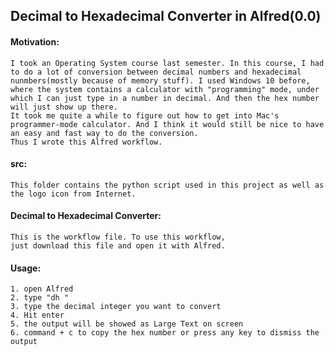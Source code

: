 ## Decimal to Hexadecimal Converter in Alfred(0.0)

#### Motivation:
	I took an Operating System course last semester. In this course, I had to do a lot of conversion between decimal numbers and hexadecimal nunmbers(mostly because of memory stuff). I used Windows 10 before, where the system contains a calculator with "programming" mode, under which I can just type in a number in decimal. And then the hex number will just show up there.
	It took me quite a while to figure out how to get into Mac's programmer-mode calculator. And I think it would still be nice to have an easy and fast way to do the conversion.
	Thus I wrote this Alfred workflow.

#### src:
	This folder contains the python script used in this project as well as the logo icon from Internet.

#### Decimal to Hexadecimal Converter:
	This is the workflow file. To use this workflow,
	just download this file and open it with Alfred.

#### Usage:
	1. open Alfred
	2. type "dh "
	3. type the decimal integer you want to convert
	4. Hit enter
	5. the output will be showed as Large Text on screen
	6. command + c to copy the hex number or press any key to dismiss the output
